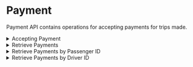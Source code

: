# Payment
Payment API contains operations for accepting payments for trips made.


<details><summary>Accepting Payment</summary>

## Accepting Payment:

### EXPECTED CLIENT
`Mobile App`

### ENDPOINT
`[website base address]/api/payment/payment.php`

### REQUEST DETAILS

#### Request Method:
`POST`

#### Request Body:
|Member|Data Type|Comment|
|--|--|--|
|tripid|int||
|amount|decimal||
|mode|string||


### RESPONSE DETAILS

#### Response Status Codes:
|Status|Description|
|--|--|
|201|Created|
|400|Bad Request|
|405|Method Not Allowed|
|500|Internal Server Error|

#### Response Body:
|Member|Data Type|Comment|
|--|--|--|
|message|string||
|id|string|Payment Recorded|

### SAMPLES

#### Sample Request:
~~~~
POST [website base address]/api/passenger/register.php HTTP/1.1
Content-Type: application/json

{
    "tripid": 1,
    "mode": "CASH",
    "amount": 522
   
}
~~~~

#### Sample Response:
~~~~
Access-Control-Allow-Methods: POST
Access-Control-Allow-Orgin: *
Connection: close
Content-Type: application/json; charset=UTF-8
Date: Fri, 30 Mar 2018 09:00:57 +0000
Location: /api/payment/get.php?id=1
Status: 201

{
    "message": "Successfully recorded the payment",
    "id": 1
}
~~~~


</details>

<details><summary>Retrieve Payments</summary>

## Retrieve Payments:

### EXPECTED CLIENT
`Web Portal`

### ENDPOINT
`[website base address]/api/payment/filterpayment.php`

### REQUEST DETAILS

#### Request Method:
`POST`

#### Request Body:
|Member|Data Type|Comment|
|--|--|--|
|from|date|Format: "yyyy-mm-dd"|
|to|date|Format: "yyyy-mm-dd"|

Note* Not setting any from and to date will retrieve all the recorded payments


### RESPONSE DETAILS

#### Response Status Codes:
|Status|Description|
|--|--|
|201|Created|
|400|Bad Request|
|405|Method Not Allowed|
|500|Internal Server Error|

#### Response Body:
|Member|Data Type|Comment|
|--|--|--|
|message|string||
|id|string|List of Payments|

### SAMPLES

#### Sample Request:
~~~~
POST [website base address]/api/payment/filterpayment.php HTTP/1.1
Content-Type: application/json

{
    "from": "2018-02-03",
    "to": "2018-02-10"

   
}
~~~~

#### Sample Response:
~~~~
Access-Control-Allow-Methods: POST
Access-Control-Allow-Orgin: *
Connection: close
Content-Type: application/json; charset=UTF-8
Date: Fri, 30 Mar 2018 09:00:57 +0000
Status: 201

[
    {
        "tripid": 1,
        "amount": 1400,
        "date": "2018-02-06",
        "mode": "CASH"
    }
]
~~~~


</details>


<details><summary>Retrieve Payments by Passenger ID</summary>

## Retrieve Payments:

### EXPECTED CLIENT
`Web Portal`

### ENDPOINT
`[website base address]/api/payment/filterpayment.php`

### REQUEST DETAILS

#### Request Method:
`POST`

#### Request Body:
|Member|Data Type|Comment|
|--|--|--|
|from|date|Format: "yyyy-mm-dd"|
|to|date|Format: "yyyy-mm-dd"|
|passengerid|numeric||


Note* Not setting any from and to date will retrieve all the recorded payments


### RESPONSE DETAILS

#### Response Status Codes:
|Status|Description|
|--|--|
|201|Created|
|400|Bad Request|
|405|Method Not Allowed|
|500|Internal Server Error|

#### Response Body:
|Member|Data Type|Comment|
|--|--|--|
|message|string||
|id|string|List of Payments|

### SAMPLES

#### Sample Request:
~~~~
POST [website base address]/api/payment/filterpayment.php HTTP/1.1
Content-Type: application/json

{
    "from": "2018-02-03",
    "to": "2018-02-10",
    "passengerid": 1

   
}
~~~~

#### Sample Response:
~~~~
Access-Control-Allow-Methods: POST
Access-Control-Allow-Orgin: *
Connection: close
Content-Type: application/json; charset=UTF-8
Date: Fri, 30 Mar 2018 09:00:57 +0000
Status: 201

[
    {
        "tripid": 1,
        "amount": 1400,
        "date": "2018-02-06",
        "mode": "CASH"
    }
]
~~~~


</details>


<details><summary>Retrieve Payments by Driver ID</summary>

## Retrieve Payments:

### EXPECTED CLIENT
`Web Portal`

### ENDPOINT
`[website base address]/api/payment/filterpayment.php`

### REQUEST DETAILS

#### Request Method:
`POST`

#### Request Body:
|Member|Data Type|Comment|
|--|--|--|
|from|date|Format: "yyyy-mm-dd"|
|to|date|Format: "yyyy-mm-dd"|
|driverid|numeric||


Note* Not setting any from and to date will retrieve all the recorded payments


### RESPONSE DETAILS

#### Response Status Codes:
|Status|Description|
|--|--|
|201|Created|
|400|Bad Request|
|405|Method Not Allowed|
|500|Internal Server Error|

#### Response Body:
|Member|Data Type|Comment|
|--|--|--|
|message|string||
|id|string|List of Payments|

### SAMPLES

#### Sample Request:
~~~~
POST [website base address]/api/payment/filterpayment.php HTTP/1.1
Content-Type: application/json

{
    "from": "2018-02-03",
    "to": "2018-02-10",
    "driverid": 1   
}
~~~~

#### Sample Response:
~~~~
Access-Control-Allow-Methods: POST
Access-Control-Allow-Orgin: *
Connection: close
Content-Type: application/json; charset=UTF-8
Date: Fri, 30 Mar 2018 09:00:57 +0000
Status: 201

[
    {
        "tripid": 1,
        "amount": 1400,
        "date": "2018-02-06",
        "mode": "CASH"
    }
]
~~~~


</details>




